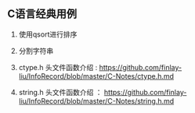 ## C语言经典用例

1. 使用qsort进行排序

2. 分割字符串

3. ctype.h 头文件函数介绍 : https://github.com/finlay-liu/InfoRecord/blob/master/C-Notes/ctype.h.md
4. string.h 头文件函数介绍 ： https://github.com/finlay-liu/InfoRecord/blob/master/C-Notes/string.h.md